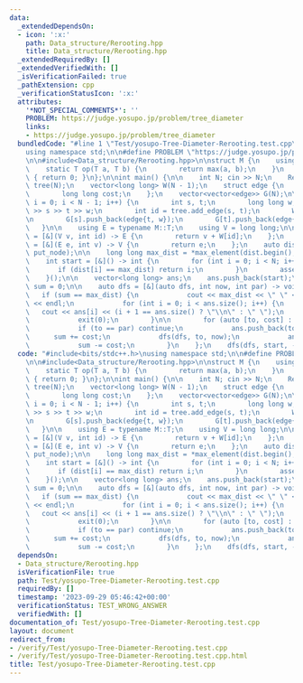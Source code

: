```yaml
---
data:
  _extendedDependsOn:
  - icon: ':x:'
    path: Data_structure/Rerooting.hpp
    title: Data_structure/Rerooting.hpp
  _extendedRequiredBy: []
  _extendedVerifiedWith: []
  _isVerificationFailed: true
  _pathExtension: cpp
  _verificationStatusIcon: ':x:'
  attributes:
    '*NOT_SPECIAL_COMMENTS*': ''
    PROBLEM: https://judge.yosupo.jp/problem/tree_diameter
    links:
    - https://judge.yosupo.jp/problem/tree_diameter
  bundledCode: "#line 1 \"Test/yosupo-Tree-Diameter-Rerooting.test.cpp\"\n#include<bits/stdc++.h>\n\
    using namespace std;\n\n#define PROBLEM \"https://judge.yosupo.jp/problem/tree_diameter\"\
    \n\n#include<Data_structure/Rerooting.hpp>\n\nstruct M {\n    using T = long long;\n\
    \    static T op(T a, T b) {\n        return max(a, b);\n    }\n    static T e()\
    \ { return 0; }\n};\n\nint main() {\n\n    int N; cin >> N;\n    Rerooting<M>\
    \ tree(N);\n    vector<long long> W(N - 1);\n    struct edge {\n        int to;\n\
    \        long long cost;\n    };\n    vector<vector<edge>> G(N);\n\n    for (int\
    \ i = 0; i < N - 1; i++) {\n        int s, t;\n        long long w;\n        cin\
    \ >> s >> t >> w;\n        int id = tree.add_edge(s, t);\n        W[id] = w;\n\
    \n        G[s].push_back(edge{t, w});\n        G[t].push_back(edge{s, w});\n \
    \   }\n\n    using E = typename M::T;\n    using V = long long;\n\n    auto put_edge\
    \ = [&](V v, int id) -> E {\n        return v + W[id];\n    };\n    auto put_node\
    \ = [&](E e, int v) -> V {\n        return e;\n    };\n    auto dist = tree.solve<V>(put_edge,\
    \ put_node);\n\n    long long max_dist = *max_element(dist.begin(), dist.end());\n\
    \    int start = [&]() -> int {\n        for (int i = 0; i < N; i++) {\n     \
    \       if (dist[i] == max_dist) return i;\n        }\n        assert(false);\n\
    \    }();\n\n    vector<long long> ans;\n    ans.push_back(start);\n    long long\
    \ sum = 0;\n\n    auto dfs = [&](auto dfs, int now, int par) -> void {\n     \
    \   if (sum == max_dist) {\n            cout << max_dist << \" \" << ans.size()\
    \ << endl;\n            for (int i = 0; i < ans.size(); i++) {\n             \
    \   cout << ans[i] << (i + 1 == ans.size() ? \"\\n\" : \" \");\n            }\n\
    \            exit(0);\n        }\n\n        for (auto [to, cost] : G[now]) {\n\
    \            if (to == par) continue;\n            ans.push_back(to);\n      \
    \      sum += cost;\n            dfs(dfs, to, now);\n            ans.pop_back();\n\
    \            sum -= cost;\n        }\n    };\n    dfs(dfs, start, -1);\n\n}\n"
  code: "#include<bits/stdc++.h>\nusing namespace std;\n\n#define PROBLEM \"https://judge.yosupo.jp/problem/tree_diameter\"\
    \n\n#include<Data_structure/Rerooting.hpp>\n\nstruct M {\n    using T = long long;\n\
    \    static T op(T a, T b) {\n        return max(a, b);\n    }\n    static T e()\
    \ { return 0; }\n};\n\nint main() {\n\n    int N; cin >> N;\n    Rerooting<M>\
    \ tree(N);\n    vector<long long> W(N - 1);\n    struct edge {\n        int to;\n\
    \        long long cost;\n    };\n    vector<vector<edge>> G(N);\n\n    for (int\
    \ i = 0; i < N - 1; i++) {\n        int s, t;\n        long long w;\n        cin\
    \ >> s >> t >> w;\n        int id = tree.add_edge(s, t);\n        W[id] = w;\n\
    \n        G[s].push_back(edge{t, w});\n        G[t].push_back(edge{s, w});\n \
    \   }\n\n    using E = typename M::T;\n    using V = long long;\n\n    auto put_edge\
    \ = [&](V v, int id) -> E {\n        return v + W[id];\n    };\n    auto put_node\
    \ = [&](E e, int v) -> V {\n        return e;\n    };\n    auto dist = tree.solve<V>(put_edge,\
    \ put_node);\n\n    long long max_dist = *max_element(dist.begin(), dist.end());\n\
    \    int start = [&]() -> int {\n        for (int i = 0; i < N; i++) {\n     \
    \       if (dist[i] == max_dist) return i;\n        }\n        assert(false);\n\
    \    }();\n\n    vector<long long> ans;\n    ans.push_back(start);\n    long long\
    \ sum = 0;\n\n    auto dfs = [&](auto dfs, int now, int par) -> void {\n     \
    \   if (sum == max_dist) {\n            cout << max_dist << \" \" << ans.size()\
    \ << endl;\n            for (int i = 0; i < ans.size(); i++) {\n             \
    \   cout << ans[i] << (i + 1 == ans.size() ? \"\\n\" : \" \");\n            }\n\
    \            exit(0);\n        }\n\n        for (auto [to, cost] : G[now]) {\n\
    \            if (to == par) continue;\n            ans.push_back(to);\n      \
    \      sum += cost;\n            dfs(dfs, to, now);\n            ans.pop_back();\n\
    \            sum -= cost;\n        }\n    };\n    dfs(dfs, start, -1);\n\n}\n"
  dependsOn:
  - Data_structure/Rerooting.hpp
  isVerificationFile: true
  path: Test/yosupo-Tree-Diameter-Rerooting.test.cpp
  requiredBy: []
  timestamp: '2023-09-29 05:46:42+00:00'
  verificationStatus: TEST_WRONG_ANSWER
  verifiedWith: []
documentation_of: Test/yosupo-Tree-Diameter-Rerooting.test.cpp
layout: document
redirect_from:
- /verify/Test/yosupo-Tree-Diameter-Rerooting.test.cpp
- /verify/Test/yosupo-Tree-Diameter-Rerooting.test.cpp.html
title: Test/yosupo-Tree-Diameter-Rerooting.test.cpp
---
```

